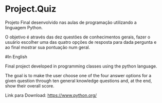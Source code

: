 # Project.Quiz
Projeto Final desenvolvido nas aulas de programação utilizando a linguagem Python.

O objetivo é através das dez questões de conhecimentos gerais, fazer o usuário escolher uma das quatro opções de resposta para dada pergunta
e ao final mostrar sua pontuação num geral.



#In English

Final project developed in programming classes using the python language.

The goal is to make the user choose one of the four answer options for a given question through ten general knowledge questions and, at the end, show their overall score.


Link para Download: <num> https://www.python.org/ <num>
